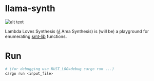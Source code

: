 # llama-synth
![alt text](https://github.com/FedericoAureliano/llama-synth/blob/master/images/llama.jpg "Logo by Elizabeth Polgreen")

Lambda Loves Synthesis ([ʎ](https://en.wikipedia.org/wiki/Ye%C3%ADsmo) Ama Synthesis) is (will be) a playground for enumerating [smt-lib](http://smtlib.cs.uiowa.edu/index.shtml) functions.

# Run
```sh 
# (for debugging use RUST_LOG=debug cargo run ...)
cargo run <input_file>
```
